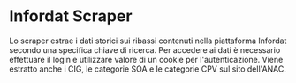 # Infordat Scraper

Lo scraper estrae i dati storici sui ribassi contenuti nella piattaforma Infordat secondo una specifica chiave di ricerca. Per accedere ai dati è necessario effettuare il login e utilizzare valore di un cookie per l'autenticazione.
Viene estratto anche i CIG, le categorie SOA e le categorie CPV sul sito dell'ANAC.
